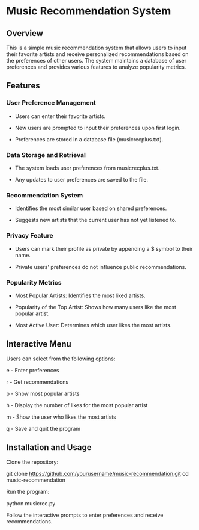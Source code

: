 # Music Recommendation System

## Overview

This is a simple music recommendation system that allows users to input their favorite artists and receive personalized recommendations based on the preferences of other users. The system maintains a database of user preferences and provides various features to analyze popularity metrics.

## Features

### User Preference Management

- Users can enter their favorite artists.

- New users are prompted to input their preferences upon first login.

- Preferences are stored in a database file (musicrecplus.txt).

### Data Storage and Retrieval

- The system loads user preferences from musicrecplus.txt.

- Any updates to user preferences are saved to the file.

### Recommendation System

- Identifies the most similar user based on shared preferences.

- Suggests new artists that the current user has not yet listened to.

### Privacy Feature

- Users can mark their profile as private by appending a $ symbol to their name.

- Private users' preferences do not influence public recommendations.

### Popularity Metrics

- Most Popular Artists: Identifies the most liked artists.

- Popularity of the Top Artist: Shows how many users like the most popular artist.

- Most Active User: Determines which user likes the most artists.

## Interactive Menu

Users can select from the following options:

e - Enter preferences

r - Get recommendations

p - Show most popular artists

h - Display the number of likes for the most popular artist

m - Show the user who likes the most artists

q - Save and quit the program

## Installation and Usage

Clone the repository:

git clone https://github.com/yourusername/music-recommendation.git
cd music-recommendation

Run the program:

python musicrec.py

Follow the interactive prompts to enter preferences and receive recommendations.
